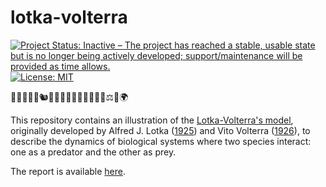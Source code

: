 # lotka-volterra

<!-- badges: start -->
[![Project Status: Inactive – The project has reached a stable, usable state but is no longer being actively developed; support/maintenance will be provided as time allows.](https://www.repostatus.org/badges/latest/inactive.svg)](https://www.repostatus.org/#inactive)
[![License: MIT](https://img.shields.io/badge/license-MIT-green)](https://choosealicense.com/licenses/mit/)
<!-- badges: end -->

🐇🐐🦙🦆🦌🐿️🐔🐠🦊🐅🐺🦁🦅🐍🐊🔁⚖️🔗🌍

This repository contains an illustration of the [Lotka-Volterra's model](https://en.wikipedia.org/wiki/Lotka%E2%80%93Volterra_equations), originally developed by Alfred J. Lotka ([1925](http://archive.org/details/elementsofphysic017171mbp)) and Vito Volterra ([1926](https://www.nature.com/articles/118558a0)), to describe the dynamics of biological systems where two species interact: one as a predator and the other as prey.

The report is available [here](https://danielvartan.github.io/lotka-volterra/).
